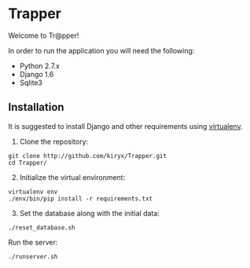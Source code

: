 Trapper
=======

Welcome to Tr@pper!

In order to run the application you will need the following:

* Python 2.7.x
* Django 1.6
* Sqlite3


Installation
------------

It is suggested to install Django and other requirements using [virtualenv](www.virtualenv.org).

1. Clone the repository:
```
git clone http://github.com/kiryx/Trapper.git
cd Trapper/
```

2. Initialize the virtual environment:
```
virtualenv env
./env/bin/pip install -r requirements.txt
```

3. Set the database along with the initial data:
```
./reset_database.sh
```

Run the server:
```
./runserver.sh
```
